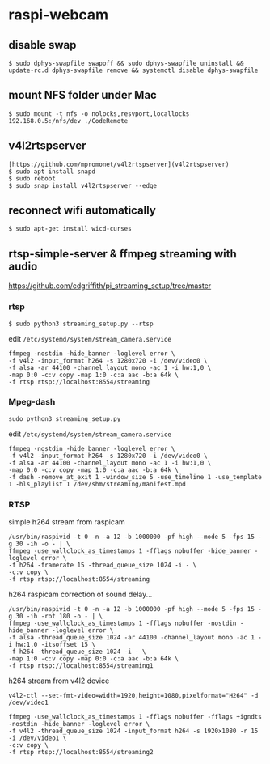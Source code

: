 # raspi-webcam

## disable swap

`$ sudo dphys-swapfile swapoff && sudo dphys-swapfile uninstall && update-rc.d dphys-swapfile remove && systemctl disable dphys-swapfile`

## mount NFS folder under Mac
`$ sudo mount -t nfs -o nolocks,resvport,locallocks 192.168.0.5:/nfs/dev ./CodeRemote`

## v4l2rtspserver

```
[https://github.com/mpromonet/v4l2rtspserver](v4l2rtspserver)
$ sudo apt install snapd
$ sudo reboot
$ sudo snap install v4l2rtspserver --edge
```

## reconnect wifi automatically

`$ sudo apt-get install wicd-curses`

## rtsp-simple-server & ffmpeg streaming with audio

https://github.com/cdgriffith/pi_streaming_setup/tree/master

### rtsp

`$ sudo python3 streaming_setup.py --rtsp`

edit `/etc/systemd/system/stream_camera.service`

```
ffmpeg -nostdin -hide_banner -loglevel error \
-f v4l2 -input_format h264 -s 1280x720 -i /dev/video0 \
-f alsa -ar 44100 -channel_layout mono -ac 1 -i hw:1,0 \
-map 0:0 -c:v copy -map 1:0 -c:a aac -b:a 64k \
-f rtsp rtsp://localhost:8554/streaming
```
### Mpeg-dash

`sudo python3 streaming_setup.py`

edit `/etc/systemd/system/stream_camera.service`

```
ffmpeg -nostdin -hide_banner -loglevel error \
-f v4l2 -input_format h264 -s 1280x720 -i /dev/video0 \
-f alsa -ar 44100 -channel_layout mono -ac 1 -i hw:1,0 \
-map 0:0 -c:v copy -map 1:0 -c:a aac -b:a 64k \
-f dash -remove_at_exit 1 -window_size 5 -use_timeline 1 -use_template 1 -hls_playlist 1 /dev/shm/streaming/manifest.mpd
```

### RTSP

simple h264 stream from raspicam

```
/usr/bin/raspivid -t 0 -n -a 12 -b 1000000 -pf high --mode 5 -fps 15 -g 30 -ih -o - | \
ffmpeg -use_wallclock_as_timestamps 1 -fflags nobuffer -hide_banner -loglevel error \
-f h264 -framerate 15 -thread_queue_size 1024 -i - \
-c:v copy \
-f rtsp rtsp://localhost:8554/streaming
```

h264 raspicam correction of sound delay...

```
/usr/bin/raspivid -t 0 -n -a 12 -b 1000000 -pf high --mode 5 -fps 15 -g 30 -ih -rot 180 -o - | \
ffmpeg -use_wallclock_as_timestamps 1 -fflags nobuffer -nostdin -hide_banner -loglevel error \
-f alsa -thread_queue_size 1024 -ar 44100 -channel_layout mono -ac 1 -i hw:1,0 -itsoffset 15 \
-f h264 -thread_queue_size 1024 -i - \
-map 1:0 -c:v copy -map 0:0 -c:a aac -b:a 64k \
-f rtsp rtsp://localhost:8554/streaming1
```

h264 stream from v4l2 device

```
v4l2-ctl --set-fmt-video=width=1920,height=1080,pixelformat="H264" -d /dev/video1

ffmpeg -use_wallclock_as_timestamps 1 -fflags nobuffer -fflags +igndts -nostdin -hide_banner -loglevel error \
-f v4l2 -thread_queue_size 1024 -input_format h264 -s 1920x1080 -r 15 -i /dev/video1 \
-c:v copy \
-f rtsp rtsp://localhost:8554/streaming2
```

